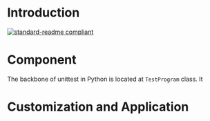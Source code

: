 # Introduction
[![standard-readme compliant](https://img.shields.io/badge/lucqng111-python3.8-brightgreen.svg?style=flat-square)](https://github.com/lucqng111/python_unittest_advanced/)

# Component
The backbone of unittest in Python is located at `TestProgram` class. It 

# Customization and Application
